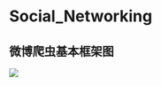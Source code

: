 # Social_Networking

## 微博爬虫基本框架图

![](https://github.com/JayaWang/Social_Networking/Weibo_Crawl/PS/Social_Networking.jpg)